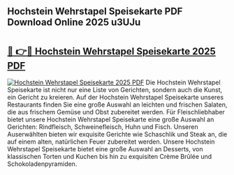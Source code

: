 ## Hochstein Wehrstapel Speisekarte PDF Download Online 2025 u3UJu

# <h2><a href="http://gcafsv.nevu.top/?p=Hochstein+Wehrstapel+Speisekarte">🔗 👉🔴 Hochstein Wehrstapel Speisekarte 2025 PDF</a></h2>

[![Hochstein Wehrstapel Speisekarte 2025 PDF](https://i.imgur.com/dBaPXMq.png)](http://gcafsv.nevu.top/?p=Hochstein+Wehrstapel+Speisekarte)
Die Hochstein Wehrstapel Speisekarte ist nicht nur eine Liste von Gerichten, sondern auch die Kunst, ein Gericht zu kreieren. Auf der Hochstein Wehrstapel Speisekarte unseres Restaurants finden Sie eine große Auswahl an leichten und frischen Salaten, die aus frischem Gemüse und Obst zubereitet werden. Für Fleischliebhaber bietet unsere Hochstein Wehrstapel Speisekarte eine große Auswahl an Gerichten: Rindfleisch, Schweinefleisch, Huhn und Fisch. Unseren Auserwählten bieten wir exquisite Gerichte wie Schaschlik und Steak an, die auf einem alten, natürlichen Feuer zubereitet werden. Unsere Hochstein Wehrstapel Speisekarte bietet eine große Auswahl an Desserts, von klassischen Torten und Kuchen bis hin zu exquisiten Crème Brûlée und Schokoladenpyramiden.

